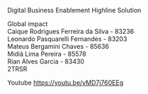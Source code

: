 Digital Business Enablement
Highline Solution

Global impact<br>
Caique Rodrigues Ferreira da Silva - 83236<br>
Leonardo Pasquarelli Fernandes - 83203<br>
Mateus Bergamini Chaves - 85636<br>
Midiã Lima Pereira - 85578<br>
Rian Alves Garcia - 83430<br>
2TRSR

Youtube
https://youtu.be/yMD7j760EEg
